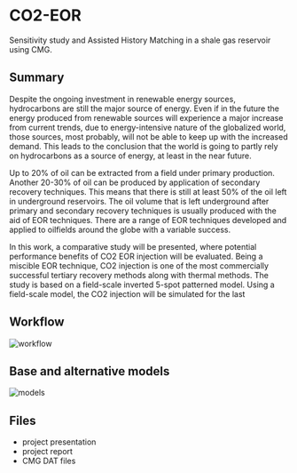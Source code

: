# CO2-EOR
Sensitivity study and Assisted History Matching in a shale gas reservoir using CMG.

## Summary

Despite the ongoing investment in renewable energy sources, hydrocarbons are still the major source of
energy. Even if in the future the energy produced from renewable sources will experience a major increase
from current trends, due to energy-intensive nature of the globalized world, those sources, most probably,
will not be able to keep up with the increased demand. This leads to the conclusion that the world is going
to partly rely on hydrocarbons as a source of energy, at least in the near future.

Up to 20% of oil can be extracted from a field under primary production. Another 20-30% of oil can be
produced by application of secondary recovery techniques. This means that there is still at least 50% of
the oil left in underground reservoirs. The oil volume that is left underground after primary and secondary
recovery techniques is usually produced with the aid of EOR techniques. There are a range of EOR
techniques developed and applied to oilfields around the globe with a variable success.

In this work, a comparative study will be presented, where potential performance benefits of CO2 EOR
injection will be evaluated. Being a miscible EOR technique, CO2 injection is one of the most
commercially successful tertiary recovery methods along with thermal methods. The study is based on a
field-scale inverted 5-spot patterned model. Using a field-scale model, the CO2 injection will be simulated
for the last

## Workflow

![workflow](https://user-images.githubusercontent.com/68789630/147454653-ee1340f1-b02c-43fc-81ba-fcebfd954f72.jpg)

## Base and alternative models

![models](https://user-images.githubusercontent.com/68789630/147497087-e4f79ee5-55d1-4764-8ff5-03d33f2c6202.jpg)

## Files
- project presentation
- project report
- CMG DAT files
